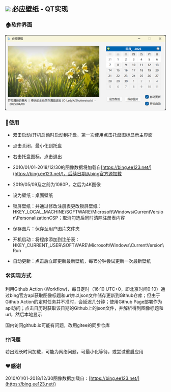 ## <img src="mybingwallpaper.ico" width="32"> 必应壁纸 - QT实现

### 🏠软件界面

![example](img/example.png)

### 🔦使用

- 双击启动/开机启动时启动到托盘，第一次使用点击托盘图标显示主界面
  
- 点击关闭，最小化到托盘

- 右击托盘图标，点击退出

- 2010/01/01-2018/12/30的图像数据将加载自[https://bing.ee123.net/](https://bing.ee123.net/)，后续日期从bing官方源加载

- 2019/05/09及之前为1080P，之后为4K图像

- 设为壁纸：桌面壁纸

- 锁屏壁纸：并通过修改注册表更改锁屏壁纸：HKEY_LOCAL_MACHINE\SOFTWARE\Microsoft\Windows\CurrentVersion\PersonalizationCSP；取消勾选后同时清除注册表内容

- 保存图片：保存至用户图片文件夹

- 开机启动：将程序添加到注册表：HKEY_CURRENT_USER\SOFTWARE\Microsoft\Windows\CurrentVersion\Run

- 自动更新：点击后立即更新最新壁纸，每15分钟尝试更新一次最新壁纸


### 🛠️实现方式

利用Github Action (Workflow)，每日定时（16:10 UTC+0，即北京时间0:10）通过bing官方api获取图像标题和url并以json文件储存更新到Github仓库；但由于Github Action的定时任务并不准时，会延迟几分钟；使用Github Page部署作为api访问；点击日历时获取该日期的Github上的json文件，并解析得到图像标题和url，然后本地显示

国内访问github.io可能有问题，改用gitee的同步仓库

### ⁉️问题

若出现长时间加载，可能为网络问题，可最小化等待，或尝试重启应用


### ❤️感谢

2010/01/01-2018/12/30图像数据加载自：[https://bing.ee123.net/](https://bing.ee123.net/)
